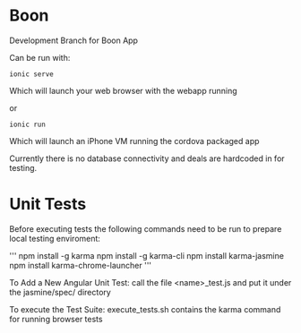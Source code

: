 # Boon

Development Branch for Boon App

Can be run with:

```ionic serve```

Which will launch your web browser with the webapp running

or

```ionic run```

Which will launch an iPhone VM running the cordova packaged app


Currently there is no database connectivity and deals are hardcoded in for testing.

# Unit Tests

Before executing tests the following commands need to be run to prepare local testing enviroment:

''' npm install -g karma
npm install -g karma-cli
npm install karma-jasmine
npm install karma-chrome-launcher '''

To Add a New Angular Unit Test: call the file \<name\>_test.js and put it under the jasmine/spec/ directory

To execute the Test Suite: execute_tests.sh contains the karma command for running browser tests

